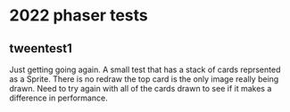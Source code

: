 
# 2022 phaser tests

## tweentest1
Just getting going again. A small test that has a stack of cards reprsented as a Sprite. There is no redraw the top card is the only image really being drawn.
Need to try again with all of the cards drawn to see if it makes a difference in performance.


